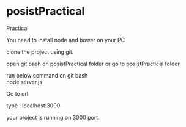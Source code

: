 # posistPractical
Practical 

You need to install node and bower on your PC

clone the project using git.

open git bash on posistPractical folder or go to posistPractical folder

run below command on git bash<br/>
node server.js

Go to url

type : localhost:3000


your project is running on 3000 port.


